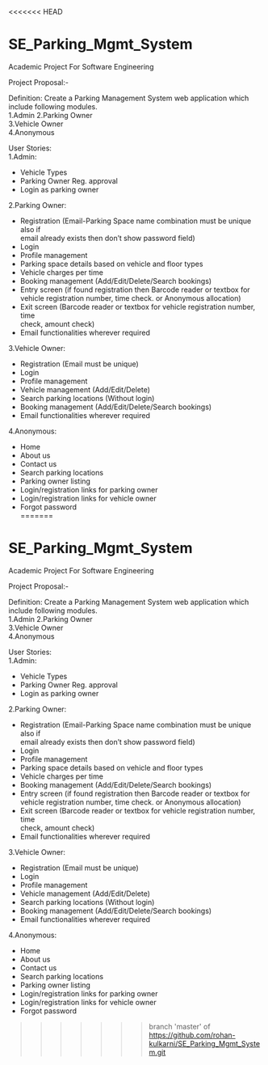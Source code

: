 <<<<<<< HEAD
# SE_Parking_Mgmt_System
Academic Project For Software Engineering

Project Proposal:-

Definition:	Create	a	Parking	Management	System	web	application	which	include	
following	modules.	
1.Admin	
2.Parking	Owner	
3.Vehicle	Owner	
4.Anonymous	
	
User	Stories:		 	
1.Admin:	
- Vehicle	Types		
- Parking	Owner	Reg.	approval	
- Login	as	parking	owner	
	
2.Parking	Owner:	
- Registration	(Email-Parking	Space	name	combination	must	be	unique	also	if	
email	already	exists	then	don’t	show	password	field)	
- Login	
- Profile	management	
- Parking	space	details	based	on	vehicle	and	floor	types	
- Vehicle	charges	per	time	
- Booking	management	(Add/Edit/Delete/Search	bookings)	
- Entry	screen	(if	found	registration	then	Barcode	reader	or	textbox	for	vehicle	
registration	number,	time	check.	or	Anonymous	allocation)	
- Exit	screen	(Barcode	reader	or	textbox	for	vehicle	registration	number,	time	
check,	amount	check)	
- Email	functionalities	wherever	required	
	
3.Vehicle	Owner:		
- Registration	(Email	must	be	unique)	
- Login	
- Profile	management		
- Vehicle	management	(Add/Edit/Delete)	
- Search	parking	locations	(Without	login)	
- Booking	management	(Add/Edit/Delete/Search	bookings)	
- Email	functionalities	wherever	required	
	
4.Anonymous:	
- Home		
- About	us	
- Contact	us	
- Search	parking	locations	
- Parking	owner	listing	
- Login/registration	links	for	parking	owner	
- Login/registration	links	for	vehicle	owner	
- Forgot	password	
=======
# SE_Parking_Mgmt_System
Academic Project For Software Engineering

Project Proposal:-

Definition:	Create	a	Parking	Management	System	web	application	which	include	
following	modules.	
1.Admin	
2.Parking	Owner	
3.Vehicle	Owner	
4.Anonymous	
	
User	Stories:		 	
1.Admin:	
- Vehicle	Types		
- Parking	Owner	Reg.	approval	
- Login	as	parking	owner	
	
2.Parking	Owner:	
- Registration	(Email-Parking	Space	name	combination	must	be	unique	also	if	
email	already	exists	then	don’t	show	password	field)	
- Login	
- Profile	management	
- Parking	space	details	based	on	vehicle	and	floor	types	
- Vehicle	charges	per	time	
- Booking	management	(Add/Edit/Delete/Search	bookings)	
- Entry	screen	(if	found	registration	then	Barcode	reader	or	textbox	for	vehicle	
registration	number,	time	check.	or	Anonymous	allocation)	
- Exit	screen	(Barcode	reader	or	textbox	for	vehicle	registration	number,	time	
check,	amount	check)	
- Email	functionalities	wherever	required	
	
3.Vehicle	Owner:		
- Registration	(Email	must	be	unique)	
- Login	
- Profile	management		
- Vehicle	management	(Add/Edit/Delete)	
- Search	parking	locations	(Without	login)	
- Booking	management	(Add/Edit/Delete/Search	bookings)	
- Email	functionalities	wherever	required	
	
4.Anonymous:	
- Home		
- About	us	
- Contact	us	
- Search	parking	locations	
- Parking	owner	listing	
- Login/registration	links	for	parking	owner	
- Login/registration	links	for	vehicle	owner	
- Forgot	password	
>>>>>>> branch 'master' of https://github.com/rohan-kulkarni/SE_Parking_Mgmt_System.git
